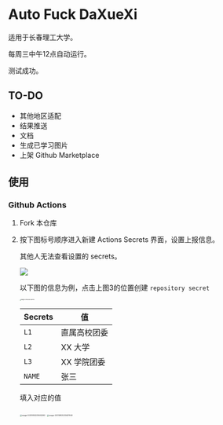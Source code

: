 # Auto Fuck DaXueXi
适用于长春理工大学。

每周三中午12点自动运行。

测试成功。

## TO-DO
- 其他地区适配
- 结果推送
- 文档
- 生成已学习图片
- 上架 Github Marketplace

## 使用

### Github Actions

1. Fork 本仓库

2. 按下图标号顺序进入新建 Actions Secrets 界面，设置上报信息。

   其他人无法查看设置的 secrets。

   ![](images/image-20210803231140981.png)

   以下图的信息为例，点击上图3的位置创建 `repository secret`

   <img src="images/image-20210803231607152.png" alt="image-20210803231607152" style="zoom: 15%;" />
   
   | Secrets | 值           |
   | ------- | ------------ |
   | `L1`    | 直属高校团委 |
   | `L2`    | XX 大学      |
   | `L3`    | XX 学院团委  |
   | `NAME`  | 张三         |

   填入对应的值

   <img src="images/image-20210803233602592.png" alt="image-20210803233602592" style="zoom:25%;" />
   
   <img src="images/image-20210803233457949.png" alt="image-20210803233457949" style="zoom:25%;" />
